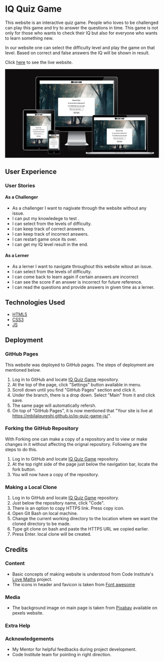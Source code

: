 # IQ Quiz Game
This website is an interactive quiz game. People who loves to be challenged can play this game and try to answer the questions in time. This game is not only for those who wants to check their IQ but also for everyone who wants to learn something new.

In our website one can select the difficulty level and play the game on that level. Based on correct and false answers the IQ will be shown in result.

Click [here](https://mbilalqureshi.github.io/iq-quiz-game-js/) to see the live website. 

![Screenshot of IQ Quiz Game website mockup](/documentation/readme_img/Mockup-p2-js.png)


## User Experience

### User Stories

#### As a Challenger
- As a challenger I want to nagivate through the website without any issue.
- I can put my knowledege to test .
- I can select from the levels of difficulty.
- I can keep track of correct answers.
- I can keep track of incorrect answers.
- I can restart game once its over.
- I can get my IQ level result in the end.

#### As a Lerner
- As a lerner I want to navigate throughout this website witout an issue.
- I can select from the levels of difficulty.
- I can come back to learn again if certain answers are incorrect
- I can see the score if an answer is incorrect for future reference.
- I can read the questions and provide answers in given time as a lerner.


## Technologies Used
- [HTML5](https://en.wikipedia.org/wiki/HTML5)
- [CSS3](https://en.wikipedia.org/wiki/CSS)
- [JS](https://www.javascript.com/)

## Deployment
### GitHub Pages
This website was deployed to GitHub pages. The steps of deployment are mentioned below.
1. Log in to GitHub and locate [IQ Quiz Game](https://github.com/MBilalQureshi/iq-quiz-game-js) repository.
2. At the top of the page, click "Settings" button available in menu.
3. Scroll down until you find "GitHub Pages" section and click it.
4. Under the branch, there is a drop down. Select "Main" from it and click save.
5. The same page will automatically refersh. 
6. On top of "GitHub Pages", it is now mentioned that "Your site is live at https://mbilalqureshi.github.io/iq-quiz-game-js/".

### Forking the GitHub Repository
With Forking one can make a copy of a repository and to view or make changes in it without affecting the orignal repository. Following are the steps to do this.
1. Log in to GitHub and locate [IQ Quiz Game](https://github.com/MBilalQureshi/iq-quiz-game-js) repository.
2. At the top right side of the page just below the navigation bar, locate the fork button.
3. You will now have a copy of the repository.

### Making a Local Clone
1. Log in to GitHub and locate [IQ Quiz Game](https://github.com/MBilalQureshi/iq-quiz-game-js) repository.
2. Just below the repository name, click "Code".
3. There is an option to copy HTTPS link. Press copy icon.
5. Open Git Bash on local machine.
4. Change the current working directory to the location where we want the cloned directory to be made.
5. Type git clone on bash and paste the HTTPS URL we copied earlier.
6. Press Enter. local clone will be created.

## Credits
### Content
- Basic concepts of making website is understood from Code Institute's [Love Maths](https://github.com/Code-Institute-Solutions/love-maths-2.0-sourcecode) project.
- The icons in header and favicon is taken from [Font awesome](https://fontawesome.com/)
### Media
- The background image on main page is taken from [Pixabay](https://www.pexels.com/photo/view-of-elephant-in-water-247431/) available on pexels website.
### Extra Help

### Acknowledgements
- My Mentor for helpful feedbacks during project development.
- Code Institute team for pointing in right direction.